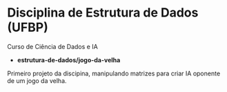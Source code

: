 # Disciplina de Estrutura de Dados (UFBP)
Curso de Ciência de Dados e IA

* **estrutura-de-dados/jogo-da-velha**

Primeiro projeto da discipina, manipulando matrizes para criar IA oponente de um jogo da velha.


